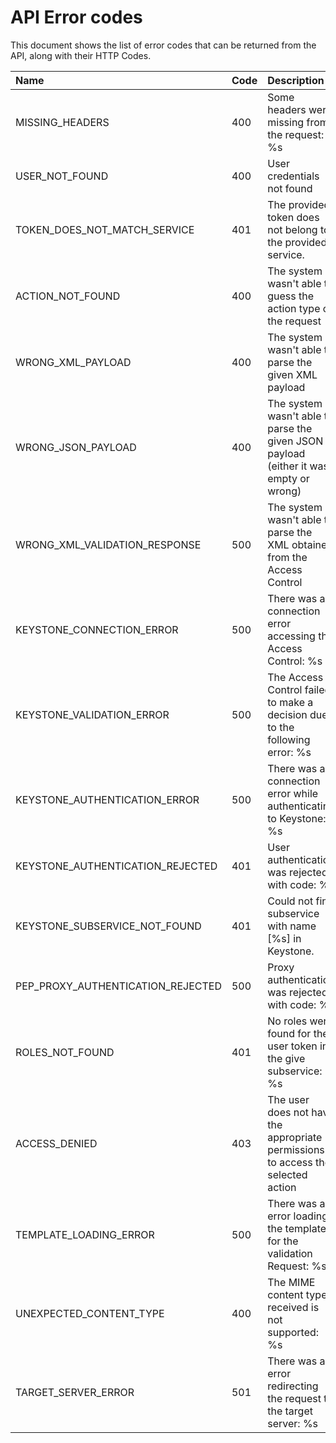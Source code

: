 # API Error codes

This document shows the list of error codes that can be returned from the API, along with their HTTP Codes.


| Name | Code | Description |
|:---------------- |:--------------|:----------------------|
|MISSING_HEADERS|400|Some headers were missing from the request: %s|
|USER_NOT_FOUND|400|User credentials not found|
|TOKEN_DOES_NOT_MATCH_SERVICE|401|The provided token does not belong to the provided service.|
|ACTION_NOT_FOUND|400|The system wasn't able to guess the action type or the request|
|WRONG_XML_PAYLOAD|400|The system wasn't able to parse the given XML payload|
|WRONG_JSON_PAYLOAD|400|The system wasn't able to parse the given JSON payload (either it was empty or wrong)|
|WRONG_XML_VALIDATION_RESPONSE|500|The system wasn't able to parse the XML obtained from the Access Control|
|KEYSTONE_CONNECTION_ERROR|500|There was a connection error accessing the Access Control: %s|
|KEYSTONE_VALIDATION_ERROR|500|The Access Control failed to make a decision due to the following error: %s|
|KEYSTONE_AUTHENTICATION_ERROR|500|There was a connection error while authenticating to Keystone: %s|
|KEYSTONE_AUTHENTICATION_REJECTED|401|User authentication was rejected with code: %s|
|KEYSTONE_SUBSERVICE_NOT_FOUND|401|Could not find subservice with name [%s] in Keystone.|
|PEP_PROXY_AUTHENTICATION_REJECTED|500|Proxy authentication was rejected with code: %s|
|ROLES_NOT_FOUND|401|No roles were found for the user token in the give subservice: %s|
|ACCESS_DENIED|403|The user does not have the appropriate permissions to access the selected action|
|TEMPLATE_LOADING_ERROR|500|There was an error loading the templates for the validation Request: %s|
|UNEXPECTED_CONTENT_TYPE|400|The MIME content type received is not supported: %s|
|TARGET_SERVER_ERROR|501|There was an error redirecting the request to the target server: %s|